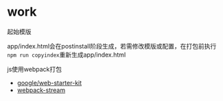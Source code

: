 # work

起始模版

app/index.html会在postinstall阶段生成，若需修改模版或配置，在打包前执行`npm run copyindex`重新生成app/index.html

js使用webpack打包

+ [google/web-starter-kit](https://github.com/google/web-starter-kit "google/web-starter-kit")
+ [webpack-stream](https://github.com/shama/webpack-stream "webpack-stream")
